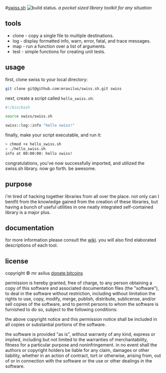 #[swiss.sh][1] ![build status.][2]
*a pocket sized library toolkit for any situation*

## tools
* clone - copy a single file to multiple destinations.
* log - display formatted info, warn, error, fatal, and trace messages.
* map - run a function over a list of arguments.
* test - simple functions for creating unit tests.

## usage
first, clone swiss to your local directory:
```sh
git clone git@github.com:mraxilus/swiss.sh.git swiss
```

next, create a script called `hello_swiss.sh`:
```sh
#!/bin/bash

source swiss/swiss.sh

swiss::log::info "hello swiss!"
```

finally, make your script executable, and run it:
```sh
> chmod +x hello_swiss.sh
> ./hello_swiss.sh
info at 00:00:00: hello swiss!
```
congratulations, you've now successfully imported, and utilized the swiss.sh
library. now go forth. be awesome.

## purpose
i'm tired of hacking together libraries from all over the place. not only can
I benifit from the knowledge gained from the creation of these libraries, but
having a bunch of useful utilities in one neatly integrated self-contained
library is a major plus.

## documentation
for more information please consult the [wiki][3]. you will also find elaborated
descriptions of each tool.

## license
copyright © mr axilus <a class="coinbase-button" data-code="c060c048abd9fe7b4f36021738451bed" data-button-style="donation_small" href="https://coinbase.com/checkouts/c060c048abd9fe7b4f36021738451bed">donate bitcoins</a><script src="https://coinbase.com/assets/button.js" type="text/javascript"></script>

permission is hereby granted, free of charge, to any person obtaining a copy of
this software and associated documentation files (the "software"), to deal in
the software without restriction, including without limitation the rights to
use, copy, modify, merge, publish, distribute, sublicense, and/or sell copies of
the software, and to permit persons to whom the software is furnished to do so,
subject to the following conditions:

the above copyright notice and this permission notice shall be included in all
copies or substantial portions of the software.

the software is provided "as is", without warranty of any kind, express or
implied, including but not limited to the warranties of merchantability, fitness
for a particular purpose and noninfringement. in no event shall the authors or
copyright holders be liable for any claim, damages or other liability, whether
in an action of contract, tort or otherwise, arising from, out of or in
connection with the software or the use or other dealings in the software.

[1]: mraxil.us "swiss.sh"
[2]: https://secure.travis-ci.org/mraxilus/swiss.sh.png?branch=master
[3]: https://github.com/mraxilus/swiss.sh/wiki
[4]: http://api.flattr.com/button/flattr-badge-large.png
[5]: https://flattr.com/profile/mraxilus
